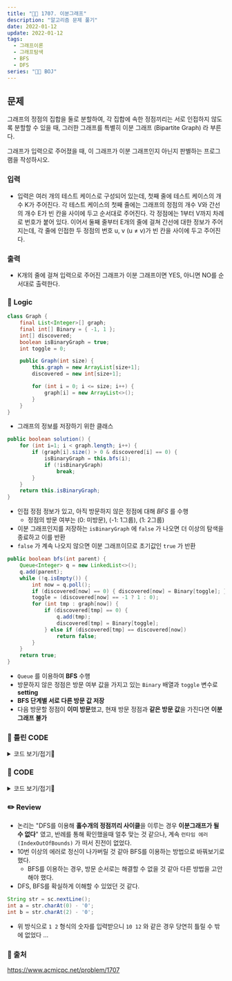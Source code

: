 ```yaml
---
title: "👩‍💻 1707. 이분그래프"
description: "알고리즘 문제 풀기"
date: 2022-01-12
update: 2022-01-12
tags:
  - 그래프이론
  - 그래프탐색
  - BFS
  - DFS
series: "👩‍💻 BOJ"
---
```


## 문제

그래프의 정점의 집합을 둘로 분할하여, 각 집합에 속한 정점끼리는 서로 인접하지 않도록 분할할 수 있을 때, 그러한 그래프를 특별히 이분 그래프 (Bipartite Graph) 라 부른다.

그래프가 입력으로 주어졌을 때, 이 그래프가 이분 그래프인지 아닌지 판별하는 프로그램을 작성하시오.

### 입력
- 입력은 여러 개의 테스트 케이스로 구성되어 있는데, 첫째 줄에 테스트 케이스의 개수 K가 주어진다. 각 테스트 케이스의 첫째 줄에는 그래프의 정점의 개수 V와 간선의 개수 E가 빈 칸을 사이에 두고 순서대로 주어진다. 각 정점에는 1부터 V까지 차례로 번호가 붙어 있다. 이어서 둘째 줄부터 E개의 줄에 걸쳐 간선에 대한 정보가 주어지는데, 각 줄에 인접한 두 정점의 번호 u, v (u ≠ v)가 빈 칸을 사이에 두고 주어진다. 

### 출력
- K개의 줄에 걸쳐 입력으로 주어진 그래프가 이분 그래프이면 YES, 아니면 NO를 순서대로 출력한다.

### 📍 **Logic**

```java
class Graph {
    final List<Integer>[] graph;
    final int[] Binary = { -1, 1 };
    int[] discovered;
    boolean isBinaryGraph = true;
    int toggle = 0;

    public Graph(int size) {
        this.graph = new ArrayList[size+1];
        discovered = new int[size+1];

        for (int i = 0; i <= size; i++) {
            graph[i] = new ArrayList<>();
        }
    }
}
```

- 그래프의 정보를 저장하기 위한 클래스

```java
public boolean solution() {
    for (int i=1; i < graph.length; i++) {
        if (graph[i].size() > 0 & discovered[i] == 0) {
            isBinaryGraph = this.bfs(i);
            if (!isBinaryGraph)
                break;
        }
    }
    return this.isBinaryGraph;
}
```

- 인접 정점 정보가 있고, 아직 방문하지 않은 정점에 대해 *BFS* 를 수행
  - 정점의 방문 여부는 (0: 미방문), (-1: 1그룹), (1: 2그룹)
- 이분 그래프인지를 저장하는 `isBinaryGraph` 에 `false` 가 나오면 더 이상의 탐색을 종료하고 이를 반환
- `false` 가 계속 나오지 않으면 이분 그래프이므로 초기값인 `true` 가 반환
  
```java
public boolean bfs(int parent) {
    Queue<Integer> q = new LinkedList<>();
    q.add(parent);
    while (!q.isEmpty()) {
        int now = q.poll();
        if (discovered[now] == 0) { discovered[now] = Binary[toggle]; }
        toggle = (discovered[now] == -1 ? 1 : 0);
        for (int tmp : graph[now]) {
            if (discovered[tmp] == 0) {
                q.add(tmp);
                discovered[tmp] = Binary[toggle];
            } else if (discovered[tmp] == discovered[now])
                return false;
        }
    }
    return true;
}
```

- `Queue` 를 이용하여 **BFS** 수행
- 방문하지 않은 정점은 방문 여부 값을 가지고 있는 `Binary` 배열과 `toggle` 변수로 **setting**
- **BFS 단계별 서로 다른 방문 값 저장**
- 다음 방문할 정점이 **이미 방문**했고, 현재 방문 정점과 **같은 방문 값**을 가진다면 **이분 그래프 불가**
  
### 📄 **틀린 CODE**

<details>
  <summary>코드 보기/접기💫</summary>
    <div markdown="1">

	import java.util.ArrayList;
    import java.util.Scanner;

    class Graph {
        private final ArrayList<ArrayList<Integer>> graph;
        private int[] discovered;
        private boolean oddCycle = false;
        private int dis;

        public Graph(int size) {
            this.graph = new ArrayList<>();

            for (int i = 0; i <= size; i++) {
                graph.add(new ArrayList<>());
            }
        }

        public void DoubleAdd(int x, int y) {
            graph.get(x).add(y);
            graph.get(y).add(x);
        }

        public boolean isOddCycle(int s, int n) {
            discovered = new int[20001];
            dis = 1;
            this.dfs(s, n);
            return this.oddCycle;
        }

        public void dfs(int parent, int now) {
            discovered[now] = dis++;
            int size = graph.get(now).size();
            if (size == 0) return;
            for (int i = 0; i < size; i++) {
                int idx = graph.get(now).get(i);
                if (discovered[idx] == 0) {
                    this.dfs(now, idx);
                }
                else if (idx != parent && ((discovered[now] - discovered[idx])%2 == 0)) {
                    this.oddCycle = true;
                }
            }
        }
    }

    public class Main {
        public static void main(String[] args) {
            Scanner sc = new Scanner(System.in);
            int T = sc.nextInt();

            while (T > 0) {
                int v = sc.nextInt();
                int e = sc.nextInt();
                sc.nextLine();
                boolean isOdd = false;

                Graph g = new Graph(v);

                for (int i = 0; i < e; i++) {
                    String str = sc.nextLine();
                    int a = str.charAt(0) - '0';
                    int b = str.charAt(2) - '0';

                    g.DoubleAdd(a,b);
                }

                for (int i = 1; i <= v; i++) {
                    isOdd = g.isOddCycle(i, i);
                    // odd가 한 번이라도 true면 이분 그래프가 될 수 없다.
                    if (isOdd)
                        break;
                }

                if (!isOdd)
                    System.out.println("YES");
                else
                    System.out.println("NO");
                T-=1;
            }

            sc.close();
        }
    }
  	</div>
</details>

### 📄 **CODE**

<details>
  <summary>코드 보기/접기💫</summary>
    <div markdown="1">

	import java.util.*;

    class Graph {
        final List<Integer>[] graph;
        final int[] Binary = { -1, 1 };
        int[] discovered;
        boolean isBinaryGraph = true;
        int toggle = 0;

        public Graph(int size) {
            this.graph = new ArrayList[size+1];
            discovered = new int[size+1];

            for (int i = 0; i <= size; i++) {
                graph[i] = new ArrayList<>();
            }
        }

        public void DoubleAdd(int x, int y) {
            graph[x].add(y);
            graph[y].add(x);
        }

        public boolean solution() {
            for (int i=1; i < graph.length; i++) {
                if (graph[i].size() > 0 & discovered[i] == 0) {
                    isBinaryGraph = this.bfs(i);
                    if (!isBinaryGraph)
                        break;
                }
            }
            return this.isBinaryGraph;
        }

        public boolean bfs(int parent) {
            Queue<Integer> q = new LinkedList<>();
            q.add(parent);
            while (!q.isEmpty()) {
                int now = q.poll();
                if (discovered[now] == 0) { discovered[now] = Binary[toggle]; }
                toggle = (discovered[now] == -1 ? 1 : 0);
                for (int tmp : graph[now]) {
                    if (discovered[tmp] == 0) {
                        q.add(tmp);
                        discovered[tmp] = Binary[toggle];
                    } else if (discovered[tmp] == discovered[now])
                        return false;
                }
            }
            return true;
        }
    }

    public class Main {
        public static void main(String[] args) {
            Scanner sc = new Scanner(System.in);
            int T = sc.nextInt();

            while (T > 0) {
                int v = sc.nextInt();
                int e = sc.nextInt();
                sc.nextLine();

                Graph g = new Graph(v);

                for (int i = 0; i < e; i++) {
                    int a = sc.nextInt();
                    int b = sc.nextInt();
                    g.DoubleAdd(a,b);
                }

                if (g.solution())
                    System.out.println("YES");
                else
                    System.out.println("NO");
                T-=1;
            }
            sc.close();
        }
    }
  	</div>
</details>

### ✏️ **Review**

- 논리는 "DFS를 이용해 **홀수개의 정점끼리 사이클**을 이루는 경우 **이분그래프가 될 수 없다**" 였고, 반례를 통해 확인했을때 얼추 맞는 것 같으나, 계속 `런타임 에러 (IndexOutOfBounds)` 가 떠서 진전이 없었다.
- 10번 이상의 에러로 정신이 나가버릴 것 같아 BFS를 이용하는 방법으로 바꿔보기로 했다.
  - BFS를 이용하는 경우, 방문 순서로는 해결할 수 없을 것 같아 다른 방법을 고안해야 했다.
- DFS, BFS를 확실하게 이해할 수 있었던 것 같다.

```java
String str = sc.nextLine();
int a = str.charAt(0) - '0';
int b = str.charAt(2) - '0';
```

- 위 방식으로 `1 2` 형식의 숫자를 입력받으니 `10 12` 와 같은 경우 당연히 틀릴 수 밖에 없었다 ...

### 📕 출처
https://www.acmicpc.net/problem/1707